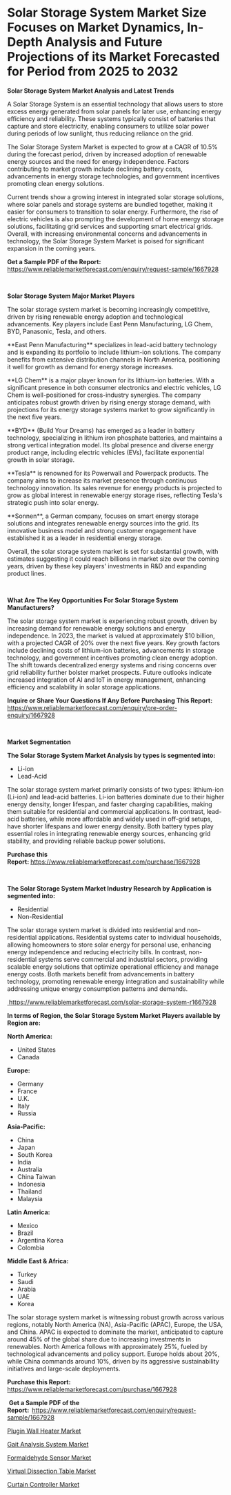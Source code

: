 <p><h1>Solar Storage System Market Size Focuses on Market Dynamics, In-Depth Analysis and Future Projections of its Market Forecasted for Period from 2025 to 2032</h1></p><p><strong>Solar Storage System Market Analysis and Latest Trends</strong></p>
<p><p>A Solar Storage System is an essential technology that allows users to store excess energy generated from solar panels for later use, enhancing energy efficiency and reliability. These systems typically consist of batteries that capture and store electricity, enabling consumers to utilize solar power during periods of low sunlight, thus reducing reliance on the grid. </p><p>The Solar Storage System Market is expected to grow at a CAGR of 10.5% during the forecast period, driven by increased adoption of renewable energy sources and the need for energy independence. Factors contributing to market growth include declining battery costs, advancements in energy storage technologies, and government incentives promoting clean energy solutions. </p><p>Current trends show a growing interest in integrated solar storage solutions, where solar panels and storage systems are bundled together, making it easier for consumers to transition to solar energy. Furthermore, the rise of electric vehicles is also prompting the development of home energy storage solutions, facilitating grid services and supporting smart electrical grids. Overall, with increasing environmental concerns and advancements in technology, the Solar Storage System Market is poised for significant expansion in the coming years.</p></p>
<p><strong>Get a Sample PDF of the Report:&nbsp;</strong> <a href="https://www.reliablemarketforecast.com/enquiry/request-sample/1667928?utm_campaign=1890&utm_medium=2&utm_source=Github&utm_content=ia&utm_term=06032025&utm_id=solar-storage-system">https://www.reliablemarketforecast.com/enquiry/request-sample/1667928</a></p>
<p>&nbsp;</p>
<p><strong>Solar Storage System Major Market Players</strong></p>
<p><p>The solar storage system market is becoming increasingly competitive, driven by rising renewable energy adoption and technological advancements. Key players include East Penn Manufacturing, LG Chem, BYD, Panasonic, Tesla, and others.</p><p>**East Penn Manufacturing** specializes in lead-acid battery technology and is expanding its portfolio to include lithium-ion solutions. The company benefits from extensive distribution channels in North America, positioning it well for growth as demand for energy storage increases.</p><p>**LG Chem** is a major player known for its lithium-ion batteries. With a significant presence in both consumer electronics and electric vehicles, LG Chem is well-positioned for cross-industry synergies. The company anticipates robust growth driven by rising energy storage demand, with projections for its energy storage systems market to grow significantly in the next five years.</p><p>**BYD** (Build Your Dreams) has emerged as a leader in battery technology, specializing in lithium iron phosphate batteries, and maintains a strong vertical integration model. Its global presence and diverse energy product range, including electric vehicles (EVs), facilitate exponential growth in solar storage.</p><p>**Tesla** is renowned for its Powerwall and Powerpack products. The company aims to increase its market presence through continuous technology innovation. Its sales revenue for energy products is projected to grow as global interest in renewable energy storage rises, reflecting Tesla's strategic push into solar energy.</p><p>**Sonnen**, a German company, focuses on smart energy storage solutions and integrates renewable energy sources into the grid. Its innovative business model and strong customer engagement have established it as a leader in residential energy storage.</p><p>Overall, the solar storage system market is set for substantial growth, with estimates suggesting it could reach billions in market size over the coming years, driven by these key players' investments in R&D and expanding product lines.</p></p>
<p>&nbsp;</p>
<p><strong>What Are The Key Opportunities For Solar Storage System Manufacturers?</strong></p>
<p><p>The solar storage system market is experiencing robust growth, driven by increasing demand for renewable energy solutions and energy independence. In 2023, the market is valued at approximately $10 billion, with a projected CAGR of 20% over the next five years. Key growth factors include declining costs of lithium-ion batteries, advancements in storage technology, and government incentives promoting clean energy adoption. The shift towards decentralized energy systems and rising concerns over grid reliability further bolster market prospects. Future outlooks indicate increased integration of AI and IoT in energy management, enhancing efficiency and scalability in solar storage applications.</p></p>
<p><strong>Inquire or Share Your Questions If Any Before Purchasing This Report:</strong> <a href="https://www.reliablemarketforecast.com/enquiry/pre-order-enquiry/1667928?utm_campaign=1890&utm_medium=2&utm_source=Github&utm_content=ia&utm_term=06032025&utm_id=solar-storage-system">https://www.reliablemarketforecast.com/enquiry/pre-order-enquiry/1667928</a></p>
<p>&nbsp;</p>
<p><strong>Market Segmentation</strong></p>
<p><strong>The Solar Storage System Market Analysis by types is segmented into:</strong></p>
<p><ul><li>Li-ion</li><li>Lead-Acid</li></ul></p>
<p><p>The solar storage system market primarily consists of two types: lithium-ion (Li-ion) and lead-acid batteries. Li-ion batteries dominate due to their higher energy density, longer lifespan, and faster charging capabilities, making them suitable for residential and commercial applications. In contrast, lead-acid batteries, while more affordable and widely used in off-grid setups, have shorter lifespans and lower energy density. Both battery types play essential roles in integrating renewable energy sources, enhancing grid stability, and providing reliable backup power solutions.</p></p>
<p><strong>Purchase this Report:&nbsp;</strong><a href="https://www.reliablemarketforecast.com/purchase/1667928?utm_campaign=1890&utm_medium=2&utm_source=Github&utm_content=ia&utm_term=06032025&utm_id=solar-storage-system">https://www.reliablemarketforecast.com/purchase/1667928</a></p>
<p>&nbsp;</p>
<p><strong>The Solar Storage System Market Industry Research by Application is segmented into:</strong></p>
<p><ul><li>Residential</li><li>Non-Residential</li></ul></p>
<p><p>The solar storage system market is divided into residential and non-residential applications. Residential systems cater to individual households, allowing homeowners to store solar energy for personal use, enhancing energy independence and reducing electricity bills. In contrast, non-residential systems serve commercial and industrial sectors, providing scalable energy solutions that optimize operational efficiency and manage energy costs. Both markets benefit from advancements in battery technology, promoting renewable energy integration and sustainability while addressing unique energy consumption patterns and demands.</p></p>
<p><a href="https://www.reliablemarketforecast.com/solar-storage-system-r1667928?utm_campaign=1890&utm_medium=2&utm_source=Github&utm_content=ia&utm_term=06032025&utm_id=solar-storage-system">&nbsp;https://www.reliablemarketforecast.com/solar-storage-system-r1667928</a></p>
<p><strong>In terms of Region, the Solar Storage System Market Players available by Region are:</strong></p>
<p>
    <p> <strong> North America: </strong>
        <ul>
            <li>United States</li>
            <li>Canada</li>
        </ul>
        </p> 
    <p> <strong> Europe: </strong>
        <ul>
            <li>Germany</li>
            <li>France</li>
            <li>U.K.</li>
            <li>Italy</li>
            <li>Russia</li>
        </ul>
        </p> 
    <p> <strong> Asia-Pacific: </strong>
        <ul>
            <li>China</li>
            <li>Japan</li>
            <li>South Korea</li>
            <li>India</li>
            <li>Australia</li>
            <li>China Taiwan</li>
            <li>Indonesia</li>
            <li>Thailand</li>
            <li>Malaysia</li>
        </ul>
        </p> 
    <p> <strong> Latin America: </strong>
        <ul>
            <li>Mexico</li>
            <li>Brazil</li>
            <li>Argentina Korea</li>
            <li>Colombia</li>
        </ul>
        </p> 
    <p> <strong> Middle East & Africa: </strong>
        <ul>
            <li>Turkey</li>
            <li>Saudi</li>
            <li>Arabia</li>
            <li>UAE</li>
            <li>Korea</li>
        </ul>
    </p>
    </p>
<p><p>The solar storage system market is witnessing robust growth across various regions, notably North America (NA), Asia-Pacific (APAC), Europe, the USA, and China. APAC is expected to dominate the market, anticipated to capture around 45% of the global share due to increasing investments in renewables. North America follows with approximately 25%, fueled by technological advancements and policy support. Europe holds about 20%, while China commands around 10%, driven by its aggressive sustainability initiatives and large-scale deployments.</p></p>
<p><strong>Purchase this Report: </strong><a href="https://www.reliablemarketforecast.com/purchase/1667928?utm_campaign=1890&utm_medium=2&utm_source=Github&utm_content=ia&utm_term=06032025&utm_id=solar-storage-system">https://www.reliablemarketforecast.com/purchase/1667928</a></p>
<p>&nbsp;<strong>Get a Sample PDF of the Report:&nbsp;&nbsp;</strong><a href="https://www.reliablemarketforecast.com/enquiry/request-sample/1667928?utm_campaign=1890&utm_medium=2&utm_source=Github&utm_content=ia&utm_term=06032025&utm_id=solar-storage-system">https://www.reliablemarketforecast.com/enquiry/request-sample/1667928</a></p>
<p><strong></strong></p>
<p><p><a href="https://github.com/sulvantomppa/Market-Research-Report-List-1/blob/main/plugin-wall-heater-market.md?utm_campaign=1890&utm_medium=2&utm_source=Github&utm_content=ia&utm_term=06032025&utm_id=solar-storage-system">Plugin Wall Heater Market</a></p><p><a href="https://github.com/stunzkocotpv/Market-Research-Report-List-1/blob/main/gait-analysis-system-market.md?utm_campaign=1890&utm_medium=2&utm_source=Github&utm_content=ia&utm_term=06032025&utm_id=solar-storage-system">Gait Analysis System Market</a></p><p><a href="https://github.com/snapetylerho/Market-Research-Report-List-1/blob/main/formaldehyde-sensor-market.md?utm_campaign=1890&utm_medium=2&utm_source=Github&utm_content=ia&utm_term=06032025&utm_id=solar-storage-system">Formaldehyde Sensor Market</a></p><p><a href="https://github.com/hatlepigna2s/Market-Research-Report-List-1/blob/main/virtual-dissection-table-market.md?utm_campaign=1890&utm_medium=2&utm_source=Github&utm_content=ia&utm_term=06032025&utm_id=solar-storage-system">Virtual Dissection Table Market</a></p><p><a href="https://github.com/iwanesucices/Market-Research-Report-List-1/blob/main/curtain-controller-market.md?utm_campaign=1890&utm_medium=2&utm_source=Github&utm_content=ia&utm_term=06032025&utm_id=solar-storage-system">Curtain Controller Market</a></p></p>